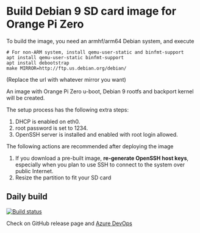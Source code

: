# Build Debian 9 SD card image for Orange Pi Zero

To build the image, you need an armhf/arm64 Debian system, and execute

    # For non-ARM system, install qemu-user-static and binfmt-support
    apt install qemu-user-static binfmt-support
    apt install debootstrap
    make MIRROR=http://ftp.us.debian.org/debian/
    
(Replace the url with whatever mirror you want)  

An image with Orange Pi Zero u-boot, Debian 9 rootfs and backport kernel will be created.

The setup process has the following extra steps:

1. DHCP is enabled on eth0.
1. root password is set to 1234.
1. OpenSSH server is installed and enabled with root login allowed.

The following actions are recommended after deploying the image

1. If you download a pre-built image, **re-generate OpenSSH host keys**, especially when you plan to use SSH to connect to the system over public Internet.
1. Resize the partition to fit your SD card

## Daily build
[![Build status](https://dev.azure.com/jingchuan/debian-images/_apis/build/status/Orange%20Pi%20Zero%20daily%20build)](https://dev.azure.com/jingchuan/debian-images/_build/latest?definitionId=2)

Check on GitHub release page and [Azure DevOps](https://dev.azure.com/jingchuan/debian-images/_build/index?definitionId=2)
